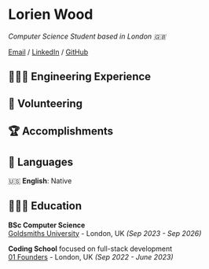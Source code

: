 # Lorien Wood

_Computer Science Student based in London 🇬🇧_ <br>

[Email](mailto:lorienmwood@gmail.com) / [LinkedIn](https://www.linkedin.com/in/lorienwood) / [GitHub](https://github.com/lorienmwood)

## 👩🏼‍💻 Engineering Experience

## 📌 Volunteering

    
## 🏆 Accomplishments

## 💬 Languages

🇺🇸 **English**: Native
<br>
## 👩🏼‍🎓 Education
**BSc Computer Science**<br>
[Goldsmiths University](https://www.gold.ac.uk/) - London, UK _(Sep 2023 - Sep 2026)_ <br>

**Coding School** focused on full-stack development <br>
[01 Founders](https://01founders.co/) - London, UK _(Sep 2022 - June 2023)_ <br>
